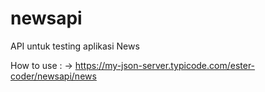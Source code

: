 # newsapi
API untuk testing aplikasi News

How to use :
-> https://my-json-server.typicode.com/ester-coder/newsapi/news
